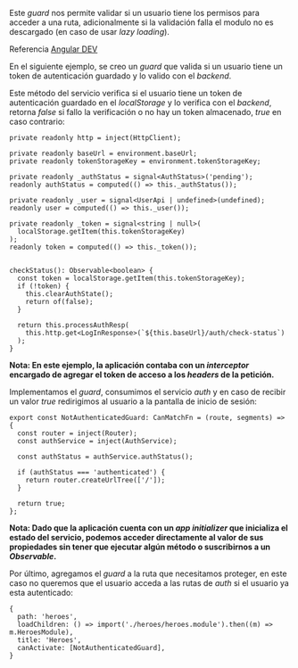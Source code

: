 Este *guard* nos permite validar si un usuario tiene los permisos para acceder a una ruta, adicionalmente si la validación falla el modulo no es descargado (en caso de usar *lazy loading*).

Referencia [Angular DEV](https://angular.dev/api/router/CanActivateFn?tab=description)

En el siguiente ejemplo, se creo un *guard* que valida si un usuario tiene un token de autenticación guardado y lo valido con el *backend*.

Este método del servicio verifica si el usuario tiene un token de autenticación guardado en el *localStorage* y lo verifica con el *backend*, retorna *false* si fallo la verificación o no hay un token almacenado, *true* en caso contrario:

```
private readonly http = inject(HttpClient);

private readonly baseUrl = environment.baseUrl;
private readonly tokenStorageKey = environment.tokenStorageKey;

private readonly _authStatus = signal<AuthStatus>('pending');
readonly authStatus = computed(() => this._authStatus());

private readonly _user = signal<UserApi | undefined>(undefined);
readonly user = computed(() => this._user());

private readonly _token = signal<string | null>(
  localStorage.getItem(this.tokenStorageKey)
);
readonly token = computed(() => this._token());


checkStatus(): Observable<boolean> {
  const token = localStorage.getItem(this.tokenStorageKey);
  if (!token) {
    this.clearAuthState();
    return of(false);
  }

  return this.processAuthResp(
    this.http.get<LogInResponse>(`${this.baseUrl}/auth/check-status`)
  );
}
```

**Nota: En este ejemplo, la aplicación contaba con un *interceptor* encargado de agregar el token de acceso a los *headers* de la petición.**

Implementamos el *guard*, consumimos el servicio *auth* y en caso de recibir un valor *true* redirigimos al usuario a la pantalla de inicio de sesión:

```
export const NotAuthenticatedGuard: CanMatchFn = (route, segments) => {
  const router = inject(Router);
  const authService = inject(AuthService);

  const authStatus = authService.authStatus();

  if (authStatus === 'authenticated') {
    return router.createUrlTree(['/']);
  }

  return true;
};
```

**Nota: Dado que la aplicación cuenta con un *app initializer* que inicializa el estado del servicio, podemos acceder directamente al valor de sus propiedades sin tener que ejecutar algún método o suscribirnos a un *Observable*.**

Por último, agregamos el *guard* a la ruta que necesitamos proteger, en este caso no queremos que el usuario acceda a las rutas de *auth* si el usuario ya esta autenticado:

```
{
  path: 'heroes',
  loadChildren: () => import('./heroes/heroes.module').then((m) => m.HeroesModule),
  title: 'Heroes',
  canActivate: [NotAuthenticatedGuard],
}
```

